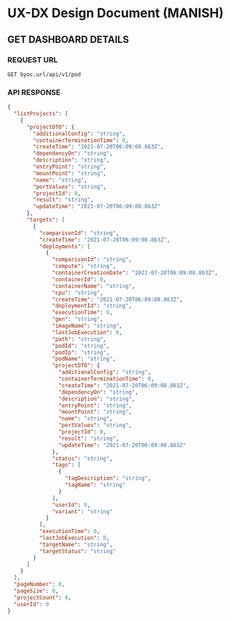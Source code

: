 # UX-DX Design Document (MANISH)

## GET DASHBOARD DETAILS

### REQUEST URL
```GET byoc.url/api/v1/pod```

### API RESPONSE

```json
{
  "listProjects": [
    {
      "projectDTO": {
        "additionalConfig": "string",
        "containerTerminationTime": 0,
        "createTime": "2021-07-20T06:09:08.863Z",
        "dependencyOn": "string",
        "description": "string",
        "entryPoint": "string",
        "mountPoint": "string",
        "name": "string",
        "portValues": "string",
        "projectId": 0,
        "result": "string",
        "updateTime": "2021-07-20T06:09:08.863Z"
      },
      "targets": [
        {
          "comparisonId": "string",
          "createTime": "2021-07-20T06:09:08.863Z",
          "deployments": [
            {
              "comparisonId": "string",
              "compute": "string",
              "containerCreationDate": "2021-07-20T06:09:08.863Z",
              "containerId": 0,
              "containerName": "string",
              "cpu": "string",
              "createTime": "2021-07-20T06:09:08.863Z",
              "deploymentId": "string",
              "executionTime": 0,
              "gen": "string",
              "imageName": "string",
              "lastJobExecution": 0,
              "path": "string",
              "podId": "string",
              "podIp": "string",
              "podName": "string",
              "projectDTO": {
                "additionalConfig": "string",
                "containerTerminationTime": 0,
                "createTime": "2021-07-20T06:09:08.863Z",
                "dependencyOn": "string",
                "description": "string",
                "entryPoint": "string",
                "mountPoint": "string",
                "name": "string",
                "portValues": "string",
                "projectId": 0,
                "result": "string",
                "updateTime": "2021-07-20T06:09:08.863Z"
              },
              "status": "string",
              "tags": [
                {
                  "tagDescription": "string",
                  "tagName": "string"
                }
              ],
              "userId": 0,
              "variant": "string"
            }
          ],
          "executionTime": 0,
          "lastJobExecution": 0,
          "targetName": "string",
          "targetStatus": "string"
        }
      ]
    }
  ],
  "pageNumber": 0,
  "pageSize": 0,
  "projectCount": 0,
  "userId": 0
}
```